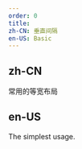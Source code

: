 ```yaml
---
order: 0
title:
zh-CN: 垂直间隔
en-US: Basic
---
```


## zh-CN

常用的等宽布局

## en-US

The simplest usage.

